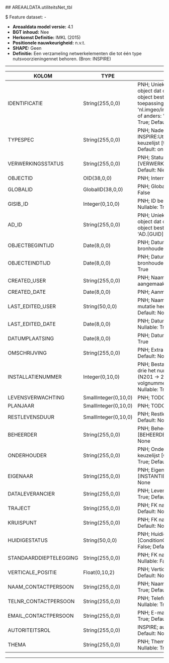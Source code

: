 ﻿﻿## AREAALDATA.utiliteitsNet_tbl

$ Feature dataset: -


* __Areaaldata model versie:__ 4.1
* __BGT inhoud:__ Nee
* __Herkomst Definitie:__ IMKL (2015)
* __Positionele nauwkeurigheid:__ n.v.t.
* __SHAPE:__ Geen
* __Definitie:__ Een verzameling netwerkelementen die tot één type nutsvoorzieningennet behoren. (Bron: INSPIRE)

***

|KOLOM                               |TYPE                    |DEFINITIE|
|------                              |----                    |-----    |
|IDENTIFICATIE                       |String(255,0,0)         |PNH; Uniek identificatienummer voor het object dat onveranderlijk is zolang het object bestaat: bevat indien van toepassing BGT/IMKL ID in format 'nl.imgeo/imkl.bronhouderscode.LokaalID' of anders: '00000'.LokaalID; Nullable: True; Default: None|
|TYPESPEC                            |String(255,0,0)         |PNH; Nadere typering van het object, uit INSPIRE:UtilityNetworkTypeValue; keuzelijst [typeSpecUTN]; Nullable: True; Default: onbekend|
|VERWERKINGSSTATUS                   |String(255,0,0)         |PNH; Status van de gegevens; keuzelijst [VERWERKINGSSTATUS]; Nullable: False; Default: Nieuw|
|OBJECTID                            |OID(38,0,0)             |PNH; Interne ID ArcGIS; Nullable: False|
|GLOBALID                            |GlobalID(38,0,0)        |PNH; Global Unique Identifier; Nullable: False|
|GISIB_ID                            |Integer(0,10,0)         |PNH; ID beheer openbare ruimte (GISIB); Nullable: True|
|AD_ID                               |String(255,0,0)         |PNH; Uniek identificatienummer voor het object dat onveranderlijk is zolang het object bestaat in Areaaldata: in format 'AD.[GUID]'; Nullable: False; Default: None|
|OBJECTBEGINTIJD                     |Date(8,0,0)             |PNH; Datum waarop het object bij de bronhouder is ontstaan; Nullable: True|
|OBJECTEINDTIJD                      |Date(8,0,0)             |PNH; Datum waarop het object bij de bronhouder niet meer geldig is; Nullable: True|
|CREATED_USER                        |String(255,0,0)         |PNH; Naam van gebruiker die de rij heeft aangemaakt; Nullable: True; Default: None|
|CREATED_DATE                        |Date(8,0,0)             |PNH; Aanmaakdatum; Nullable: True|
|LAST_EDITED_USER                    |String(50,0,0)          |PNH; Naam van gebruiker die de laatste mutatie heeft doorgevoerd; Nullable: True; Default: None|
|LAST_EDITED_DATE                    |Date(8,0,0)             |PNH; Datum van de laatste mutatie; Nullable: True|
|DATUMPLAATSING                      |Date(8,0,0)             |PNH; Datum plaatsing installatie; Nullable: True|
|OMSCHRIJVING                        |String(255,0,0)         |PNH; Extra toelichting; Nullable: True; Default: None|
|INSTALLATIENUMMER                   |Integer(0,10,0)         |PNH; Bestaande uit 4 cijfers: de eerste drie het nummerdeel van het wegnummer (N201 -> 201), de laatste een volgnummer van één positie (1 t/m 9); Nullable: True|
|LEVENSVERWACHTING                   |SmallInteger(0,10,0)    |PNH; TODO; Nullable: True|
|PLANJAAR                            |SmallInteger(0,10,0)    |PNH; TODO; Nullable: True|
|RESTLEVENSDUUR                      |SmallInteger(0,10,0)    |PNH; Restlevensduur; Nullable: True; Default: None|
|BEHEERDER                           |String(255,0,0)         |PNH; Beheerder van het object; keuzelijst [BEHEERDER]; Nullable: True; Default: None|
|ONDERHOUDER                         |String(255,0,0)         |PNH; Onderhouder van het object; keuzelijst [ONDERHOUDER]; Nullable: True; Default: None|
|EIGENAAR                            |String(255,0,0)         |PNH; Eigenaar van het object; keuzelijst [INSTANTIE]; Nullable: True; Default: None|
|DATALEVERANCIER                     |String(255,0,0)         |PNH; Leverancier van de data; Nullable: True; Default: None|
|TRAJECT                             |String(255,0,0)         |PNH; FK naar traject_v; Nullable: True; Default: None|
|KRUISPUNT                           |String(255,0,0)         |PNH; FK naar kruispunt_p; Nullable: True; Default: None|
|HUIDIGESTATUS                       |String(50,0,0)          |PNH; Huidige status; keuzelijst [ConditionOfFacilityValue]; Nullable: False; Default: None|
|STANDAARDDIEPTELEGGING              |String(255,0,0)         |PNH; FK naar diepteTovMaaiveld_p; Nullable: False; Default: None|
|VERTICALE_POSITIE                   |Float(0,10,2)           |PNH; Verticale positie; Nullable: True; Default: None|
|NAAM_CONTACTPERSOON                 |String(255,0,0)         |PNH; Naam contactpersoon; Nullable: True; Default: None|
|TELNR_CONTACTPERSOON                |String(255,0,0)         |PNH; Telefoonnummer contactpersoon; Nullable: True; Default: None|
|EMAIL_CONTACTPERSOON                |String(255,0,0)         |PNH; E-mail contactpersoon; Nullable: True; Default: None|
|AUTORITEITSROL                      |String(255,0,0)         |INSPIRE; authorityRole; Nullable: True; Default: None|
|THEMA                               |String(255,0,0)         |PNH; Themakaart; keuzelijst [THEMA]; Nullable: True; Default: None|

***
